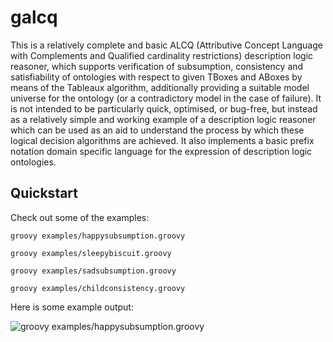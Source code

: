 # galcq

This is a relatively complete and basic ALCQ (Attributive Concept Language with Complements and Qualified cardinality restrictions) description logic reasoner, which supports verification of subsumption, consistency and satisfiability of ontologies with respect to given TBoxes and ABoxes by means of the Tableaux algorithm, additionally providing a suitable model universe for the ontology (or a contradictory model in the case of failure). It is not intended to be particularly quick, optimised, or bug-free, but instead as a relatively simple and working example of a description logic reasoner which can be used as an aid to understand the process by which these logical decision algorithms are achieved. It also implements a basic prefix notation domain specific language for the expression of description logic ontologies.

## Quickstart

Check out some of the examples:

```groovy examples/happysubsumption.groovy```

```groovy examples/sleepybiscuit.groovy```

```groovy examples/sadsubsumption.groovy```

```groovy examples/childconsistency.groovy```

Here is some example output:

![groovy examples/happysubsumption.groovy](http://i.imgur.com/JbR0CcB.png "output")
